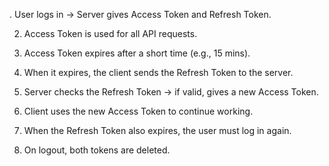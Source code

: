 . User logs in → Server gives Access Token and Refresh Token.


2. Access Token is used for all API requests.


3. Access Token expires after a short time (e.g., 15 mins).


4. When it expires, the client sends the Refresh Token to the server.


5. Server checks the Refresh Token → if valid, gives a new Access Token.


6. Client uses the new Access Token to continue working.


7. When the Refresh Token also expires, the user must log in again.


8. On logout, both tokens are deleted.
